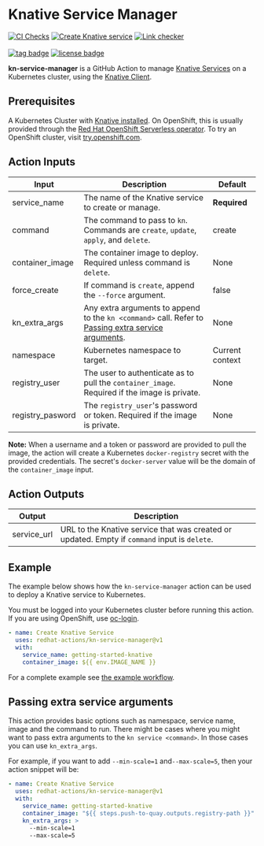 # Knative Service Manager

[![CI Checks](https://github.com/redhat-actions/kn-service-manager/actions/workflows/ci.yml/badge.svg)](https://github.com/redhat-actions/kn-service-manager/actions/workflows/ci.yml)
[![Create Knative service](https://github.com/redhat-actions/kn-service-manager/actions/workflows/example.yml/badge.svg)](https://github.com/redhat-actions/kn-service-manager/actions/workflows/example.yml)
[![Link checker](https://github.com/redhat-actions/kn-service-manager/actions/workflows/link_check.yml/badge.svg)](https://github.com/redhat-actions/kn-service-manager/actions/workflows/link_check.yml)
<br></br>
[![tag badge](https://img.shields.io/github/v/tag/redhat-actions/kn-service-manager)](https://github.com/redhat-actions/kn-service-manager/tags)
[![license badge](https://img.shields.io/github/license/redhat-actions/kn-service-manager)](./LICENSE)

**kn-service-manager** is a GitHub Action to manage [Knative Services](https://kn.dev) on a Kubernetes cluster, using the [Knative Client](https://github.com/knative/client).

## Prerequisites

A Kubernetes Cluster with [Knative installed](https://knative.dev/docs/install/). On OpenShift, this is usually provided through the [Red Hat OpenShift Serverless operator](https://www.openshift.com/learn/topics/serverless). To try an OpenShift cluster, visit [try.openshift.com](https://try.openshift.com).


## Action Inputs

| Input | Description | Default |
| ----- | ----------- | ------- |
| service_name | The name of the Knative service to create or manage. | **Required** |
| command | The command to pass to `kn`. Commands are `create`, `update`, `apply`, and `delete`. | create |
| container_image | The container image to deploy. Required unless command is `delete`. | None |
| force_create | If command is `create`, append the `--force` argument. | false |
| kn_extra_args | Any extra arguments to append to the `kn <command>` call. Refer to [Passing extra service arguments](#passing-extra-service-arguments). | None |
| namespace | Kubernetes namespace to target. | Current context |
| registry_user | The user to authenticate as to pull the `container_image`. Required if the image is private. | None
| registry_pasword | The `registry_user`'s password or token. Required if the image is private.| None |

**Note:**
When a username and a token or password are provided to pull the image, the action will create a Kubernetes `docker-registry` secret with the provided credentials. The secret's `docker-server` value will be the domain of the `container_image` input.

## Action Outputs

| Output | Description |
| ------ | ----------- |
| service_url | URL to the Knative service that was created or updated. Empty if `command` input is `delete`. |

## Example

The example below shows how the `kn-service-manager` action can be used to deploy a Knative service to Kubernetes.

You must be logged into your Kubernetes cluster before running this action. If you are using OpenShift, use [oc-login](https://github.com/redhat-actions/oc-login).

```yaml
- name: Create Knative Service
  uses: redhat-actions/kn-service-manager@v1
  with:
    service_name: getting-started-knative
    container_image: ${{ env.IMAGE_NAME }}
```

For a complete example see [the example workflow](./.github/workflows/example.yml).

## Passing extra service arguments

This action provides basic options such as namespace, service name, image and the command to run. There might be cases where you might want to pass extra arguments to the `kn service <command>`. In those cases you can use `kn_extra_args`.

For example, if you want to add `--min-scale=1` and`--max-scale=5`, then your action snippet will be:

```yaml
- name: Create Knative Service
  uses: redhat-actions/kn-service-manager@v1
  with:
    service_name: getting-started-knative
    container_image: "${{ steps.push-to-quay.outputs.registry-path }}"
    kn_extra_args: >
      --min-scale=1
      --max-scale=5
```
